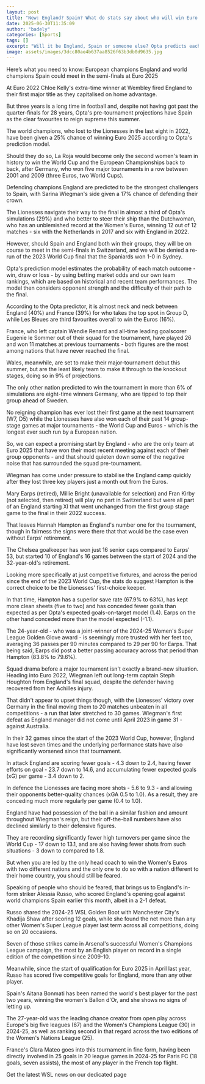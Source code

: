 ```yaml
---
layout: post
title: "New: England? Spain? What do stats say about who will win Euro 2025?"
date: 2025-06-30T11:35:09
author: "badely"
categories: [Sports]
tags: []
excerpt: "Will it be England, Spain or someone else? Opta predicts each country's chances of winning Euro 2025"
image: assets/images/3dcc80ae4b637aa8526f63b3db0d9635.jpg
---
```


Here’s what you need to know: European champions England and world champions Spain could meet in the semi-finals at Euro 2025

At Euro 2022 Chloe Kelly's extra-time winner at Wembley fired England to their first major title as they capitalised on home advantage.

But three years is a long time in football and, despite not having got past the quarter-finals for 28 years, Opta's pre-tournament projections have Spain as the clear favourites to reign supreme this summer.

The world champions, who lost to the Lionesses in the last eight in 2022, have been given a 25% chance of winning Euro 2025 according to Opta's prediction model.

Should they do so, La Roja would become only the second women's team in history to win the World Cup and the European Championships back to back, after Germany, who won five major tournaments in a row between 2001 and 2009 (three Euros, two World Cups).

Defending champions England are predicted to be the strongest challengers to Spain, with Sarina Wiegman's side given a 17% chance of defending their crown.

The Lionesses navigate their way to the final in almost a third of Opta's simulations (29%) and who better to steer their ship than the Dutchwoman, who has an unblemished record at the Women's Euros, winning 12 out of 12 matches - six with the Netherlands in 2017 and six with England in 2022.

However, should Spain and England both win their groups, they will be on course to meet in the semi-finals in Switzerland, and we will be denied a re-run of the 2023 World Cup final that the Spaniards won 1-0 in Sydney.

Opta's prediction model estimates the probability of each match outcome - win, draw or loss - by using betting market odds and our own team rankings, which are based on historical and recent team performances. The model then considers opponent strength and the difficulty of their path to the final.

According to the Opta predictor, it is almost neck and neck between England (40%) and France (39%) for who takes the top spot in Group D, while Les Bleues are third favourites overall to win the Euros (16%).

France, who left captain Wendie Renard and all-time leading goalscorer Eugenie le Sommer out of their squad for the tournament, have played 26 and won 11 matches at previous tournaments - both figures are the most among nations that have never reached the final.

Wales, meanwhile, are set to make their major-tournament debut this summer, but are the least likely team to make it through to the knockout stages, doing so in 9% of projections.

The only other nation predicted to win the tournament in more than 6% of simulations are eight-time winners Germany, who are tipped to top their group ahead of Sweden.

No reigning champion has ever lost their first game at the next tournament (W7, D5) while the Lionesses have also won each of their past 14 group-stage games at major tournaments - the World Cup and Euros - which is the longest ever such run by a European nation.

So, we can expect a promising start by England - who are the only team at Euro 2025 that have won their most recent meeting against each of their group opponents - and that should quieten down some of the negative noise that has surrounded the squad pre-tournament.

Wiegman has come under pressure to stabilise the England camp quickly after they lost three key players just a month out from the Euros.

Mary Earps (retired), Millie Bright (unavailable for selection) and Fran Kirby (not selected, then retired) will play no part in Switzerland but were all part of an England starting XI that went unchanged from the first group stage game to the final in their 2022 success.

That leaves Hannah Hampton as England's number one for the tournament, though in fairness the signs were there that that would be the case even without Earps' retirement.

The Chelsea goalkeeper has won just 16 senior caps compared to Earps' 53, but started 10 of England's 16 games between the start of 2024 and the 32-year-old's retirement.

Looking more specifically at just competitive fixtures, and across the period since the end of the 2023 World Cup, the stats do suggest Hampton is the correct choice to be the Lionesses' first-choice keeper.

In that time, Hampton has a superior save rate (67.9% to 63%), has kept more clean sheets (five to two) and has conceded fewer goals than expected as per Opta's expected goals-on-target model (1.4). Earps on the other hand conceded more than the model expected (-1.1).

The 24-year-old - who was a joint-winner of the 2024-25 Women's Super League Golden Glove award - is seemingly more trusted with her feet too, averaging 36 passes per 90 minutes compared to 29 per 90 for Earps. That being said, Earps did post a better passing accuracy across that period than Hampton (83.8% to 79.6%).

Squad drama before a major tournament isn't exactly a brand-new situation. Heading into Euro 2022, Wiegman left out long-term captain Steph Houghton from England's final squad, despite the defender having recovered from her Achilles injury.

That didn't appear to upset things though, with the Lionesses' victory over Germany in the final moving them to 20 matches unbeaten in all competitions - a run that later stretched to 30 games. Wiegman's first defeat as England manager did not come until April 2023 in game 31 - against Australia.

In their 32 games since the start of the 2023 World Cup, however, England have lost seven times and the underlying performance stats have also significantly worsened since that tournament.

In attack England are scoring fewer goals - 4.3 down to 2.4, having fewer efforts on goal - 23.7 down to 14.6, and accumulating fewer expected goals (xG) per game - 3.4 down to 2.

In defence the Lionesses are facing more shots - 5.6 to 9.3 - and allowing their opponents better-quality chances (xGA 0.5 to 1.0). As a result, they are conceding much more regularly per game (0.4 to 1.0).

England have had possession of the ball in a similar fashion and amount  throughout Wiegman's reign, but their off-the-ball numbers have also declined similarly to their defensive figures. 

They are recording significantly fewer high turnovers per game since the World Cup - 17 down to 13.1, and are also having fewer shots from such situations - 3 down to compared to 1.8.

But when you are led by the only head coach to win the Women's Euros with two different nations and the only one to do so with a nation different to their home country, you should still be feared.

Speaking of people who should be feared, that brings us to England's in-form striker Alessia Russo, who scored England's opening goal against world champions Spain earlier this month, albeit in a 2-1 defeat.

Russo shared the 2024-25 WSL Golden Boot with Manchester City's Khadija Shaw after scoring 12 goals, while she found the net more than any other Women's Super League player last term across all competitions, doing so on 20 occasions.

Seven of those strikes came in Arsenal's successful Women's Champions League campaign, the most by an English player on record in a single edition of the competition since 2009-10.

Meanwhile, since the start of qualification for Euro 2025 in April last year, Russo has scored five competitive goals for England, more than any other player.

Spain's Aitana Bonmati has been named the world's best player for the past two years, winning the women's Ballon d'Or, and she shows no signs of letting up. 

The 27-year-old was the leading chance creator from open play across Europe's big five leagues (67) and the Women's Champions League (30) in 2024-25, as well as ranking second in that regard across the two editions of the Women's Nations League (25).

France's Clara Mateo goes into this tournament in fine form, having been directly involved in 25 goals in 20 league games in 2024-25 for Paris FC (18 goals, seven assists), the most of any player in the French top flight.

Get the latest WSL news on our dedicated page

